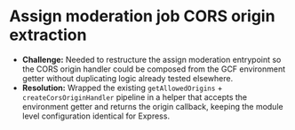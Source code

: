 # Assign moderation job CORS origin extraction

- **Challenge:** Needed to restructure the assign moderation entrypoint so the CORS origin handler could be composed from the GCF environment getter without duplicating logic already tested elsewhere.
- **Resolution:** Wrapped the existing `getAllowedOrigins` + `createCorsOriginHandler` pipeline in a helper that accepts the environment getter and returns the origin callback, keeping the module level configuration identical for Express.

